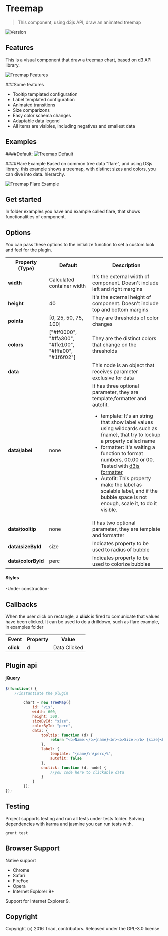 # Treemap

> This component, using d3js API, draw an animated treemap

![Version](http://img.shields.io/version/0.3.2.png?color=green)


## Features
This is a visual component that draw a treemap chart, based on [d3](http://d3js.org/) API library.

![Treemap Features](http://rawgit.com/lflores/treemap/master/src/images/treemap-features.gif)

###Some features
* Tooltip templated configuration
* Label templated configuration
* Animated transitions
* Size comparizons
* Easy color schema changes
* Adaptable data legend
* All items are visibles, including negatives and smallest data


## Examples
####Default:
![Treemap Default](http://rawgit.com/lflores/treemap/master/src/images/treemap-flare.gif)

####Flare Example
Based on common tree data "flare", and using D3js library, this example shows a treemap, with distinct sizes and colors, you can dive into data. hierarchy.


![Treemap Flare Example](http://rawgit.com/lflores/treemap/master/src/images/treemap-flare.gif)


## Get started
In folder examples you have and example called flare, that shows functionalities of component.


## Options
You can pass these options to the initialize function to set a custom look and feel for the plugin.

<table>
    <tr>
        <th>Property (Type)</th>
        <th>Default</th>
        <th>Description</th>
    </tr>
    <tr>
        <td><strong>width</strong></td>
        <td>Calculated container width</td>
        <td>It's the external width of component. Doesn't include left and right margins</td>
    </tr>
  <tr>
        <td><strong>height</strong></td>
        <td>40</td>
        <td>It's the external height of component. Doesn't include top and bottom margins</td>
    </tr>
    <tr>
        <td><strong>points</strong></td>
        <td>[0, 25, 50, 75, 100]</td>
        <td>They are thresholds of color changes</td>
    </tr>
    <tr>
        <td><strong>colors</strong></td>
        <td>["#ff0000", "#ffa300", "#ffe100", "#fffa00", "#1f6f02"]</td>
        <td>They are the distinct colors that change on the thresholds</td>
    </tr>
     <tr>
        <td><strong>data</strong></td>
        <td></td>
        <td>This node is an object that receives parameter exclusive for data</td>
    </tr>
    <tr>
        <td><strong>data\label</strong></td>
        <td>none</td>
        <td>It has three optional parameter, they are template,formatter and autofit.
        <ul>
        <li>template: It's an string that show label values using wildcards such as {name}, that try to lockup a property called name</li>
        <li>formatter: It's waiting a function to format numbers, 00.00 or 00. Tested with <a href="https://github.com/mbostock/d3/wiki/Formatting">d3js formatter</a></li>
        <li>Autofit: This property make the label as scalable label, and if the bubble space is not enough, scale it, to do it visible. </li>
        </ul>
        </td>
    </tr>
    <tr>
        <td><strong>data\tooltip</strong></td>
        <td>none</td>
        <td>It has two optional parameter, they are template and formatter</td>
    </tr>
    <tr>
        <td><strong>data\sizeById</strong></td>
        <td>size</td>
        <td>Indicates property to be used to radius of bubble</td>
    </tr>
    <tr>
        <td><strong>data\colorById</strong></td>
        <td>perc</td>
        <td>Indicates property to be used to colorize bubbles</td>
    </tr>
</table>

#### Styles
-Under construction-


## Callbacks
When the user click on rectangle, a <strong>click</strong> is fired to comunicate that values have been clicked. It can be used to do a drilldown, such as flare example, in examples folder
<table>
    <tr>
        <th>Event</th>
        <th>Property</th>
        <th>Value</th>
    </tr>
    <tr>
        <td><strong>click</strong></td>
        <td>d</td>
        <td>Data Clicked</td>
    </tr>
</table>


## Plugin api
#### jQuery

```javascript
$(function() {
    //instantiate the plugin
    
        chart = new TreeMap({
            id: "vis",
            width: 600,
            height: 300,
            sizeById: "size",
            colorById: "perc",
            data: {
                tooltip: function (d) {
                    return "<b>Name:</b>{name}<br><b>Size:</b> {size}<br><b>Size of Total:</b> {perc}%";
                },
                label: {
                    template: "{name}\n{perc}%",
                    autofit: false
                },
                onclick: function (d, node) {
                    //you code here to clickable data
                }
            }
        });
});
```


## Testing
Project supports testing and run all tests under tests folder.
Solving dependencies with karma and jasmine you can run tests with.
```
grunt test
```


## Browser Support
Native support

* Chrome
* Safari
* FireFox
* Opera
* Internet Explorer 9+

Support for Internet Explorer 9.


## Copyright
Copyright (c) 2016 Triad, contributors. Released under the GPL-3.0 license 